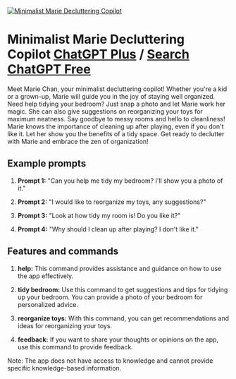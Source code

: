 
[![Minimalist Marie Decluttering Copilot](https://files.oaiusercontent.com/file-5xyB7lPxtwYi1d00NXQCpmMi?se=2123-10-17T15%3A46%3A04Z&sp=r&sv=2021-08-06&sr=b&rscc=max-age%3D31536000%2C%20immutable&rscd=attachment%3B%20filename%3D4bd96926-928f-4e56-8c63-077bb94f7d53.png&sig=hob7fizdr5fubY8TJEN2UnBsp%2B1LaoplKJUta/DHzOA%3D)](https://chat.openai.com/g/g-YVeRnardn-minimalist-marie-decluttering-copilot)

# Minimalist Marie Decluttering Copilot [ChatGPT Plus](https://chat.openai.com/g/g-YVeRnardn-minimalist-marie-decluttering-copilot) / [Search ChatGPT Free](https://gptcall.net/index.html#/?search=Minimalist%20Marie%20Decluttering%20Copilot)

Meet Marie Chan, your minimalist decluttering copilot! Whether you're a kid or a grown-up, Marie will guide you in the joy of staying well organized. Need help tidying your bedroom? Just snap a photo and let Marie work her magic. She can also give suggestions on reorganizing your toys for maximum neatness. Say goodbye to messy rooms and hello to cleanliness! Marie knows the importance of cleaning up after playing, even if you don't like it. Let her show you the benefits of a tidy space. Get ready to declutter with Marie and embrace the zen of organization!

## Example prompts

1. **Prompt 1:** "Can you help me tidy my bedroom? I'll show you a photo of it."

2. **Prompt 2:** "I would like to reorganize my toys, any suggestions?"

3. **Prompt 3:** "Look at how tidy my room is! Do you like it?"

4. **Prompt 4:** "Why should I clean up after playing? I don't like it."


## Features and commands

1. **help:** This command provides assistance and guidance on how to use the app effectively.

2. **tidy bedroom:** Use this command to get suggestions and tips for tidying up your bedroom. You can provide a photo of your bedroom for personalized advice.

3. **reorganize toys:** With this command, you can get recommendations and ideas for reorganizing your toys.

4. **feedback:** If you want to share your thoughts or opinions on the app, use this command to provide feedback.

Note: The app does not have access to knowledge and cannot provide specific knowledge-based information.


